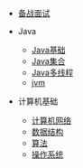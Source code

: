
* [备战面试](./a-1备战面试.md)
  
* Java

  * [Java基础](./b-1面试题总结-Java基础.md)
  * [Java集合](./b-2Java集合.md)
  * [Java多线程](./b-3Java多线程.md)
  * [jvm](./b-4jvm.md)

* 计算机基础

  * [计算机网络](./c-1计算机网络.md)
  * [数据结构](./c-2数据结构.md)
  * [算法](./c-3算法.md)
  * [操作系统](./c-4操作系统.md)

  

